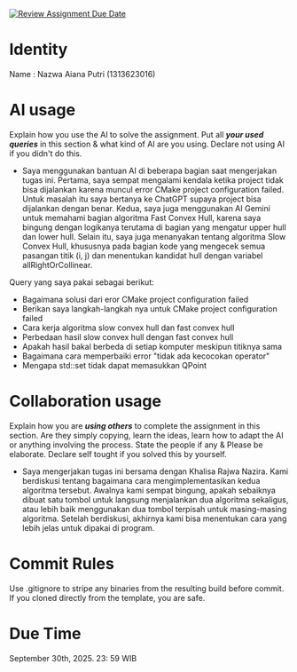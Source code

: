 [![Review Assignment Due Date](https://classroom.github.com/assets/deadline-readme-button-22041afd0340ce965d47ae6ef1cefeee28c7c493a6346c4f15d667ab976d596c.svg)](https://classroom.github.com/a/1PRAkQnI)
# Identity
Name : Nazwa Aiana Putri (1313623016)

# AI usage
Explain how you use the AI to solve the assignment. Put all ***your used queries*** in this section & what kind of AI are you using. Declare not using AI if you didn't do this.  
- Saya menggunakan bantuan AI di beberapa bagian saat mengerjakan tugas ini. Pertama, saya sempat mengalami kendala ketika project tidak bisa dijalankan karena muncul error CMake project configuration failed. Untuk masalah itu saya bertanya ke ChatGPT supaya project bisa dijalankan dengan benar. Kedua, saya juga menggunakan AI Gemini untuk memahami bagian algoritma Fast Convex Hull, karena saya bingung dengan logikanya terutama di bagian yang mengatur upper hull dan lower hull. Selain itu, saya juga menanyakan tentang algoritma Slow Convex Hull, khususnya pada bagian kode yang mengecek semua pasangan titik (i, j) dan menentukan kandidat hull dengan variabel allRightOrCollinear.

Query yang saya pakai sebagai berikut:
- Bagaimana solusi dari eror CMake project configuration failed
- Berikan saya langkah-langkah nya untuk CMake project configuration failed
- Cara kerja algoritma slow convex hull dan fast convex hull
- Perbedaan hasil slow convex hull dengan fast convex hull
- Apakah hasil bakal berbeda di setiap komputer meskipun titiknya sama
- Bagaimana cara memperbaiki error "tidak ada kecocokan operator"
- Mengapa std::set<QPoint> tidak dapat memasukkan QPoint

# Collaboration usage
Explain how you are ***using others*** to complete the assignment in this section. Are they simply copying, learn the ideas, learn how to adapt the AI or anything involving the process. State the people if any & Please be elaborate. Declare self tought if you solved this by yourself. 
- Saya mengerjakan tugas ini bersama dengan Khalisa Rajwa Nazira. Kami berdiskusi tentang bagaimana cara mengimplementasikan kedua algoritma tersebut. Awalnya kami sempat bingung, apakah sebaiknya dibuat satu tombol untuk langsung menjalankan dua algoritma sekaligus, atau lebih baik menggunakan dua tombol terpisah untuk masing-masing algoritma. Setelah berdiskusi, akhirnya kami bisa menentukan cara yang lebih jelas untuk dipakai di program.

# Commit Rules
Use .gitignore to stripe any binaries from the resulting build before commit.  If you cloned directly from the template, you are safe. 

# Due Time
September 30th, 2025. 23: 59 WIB
